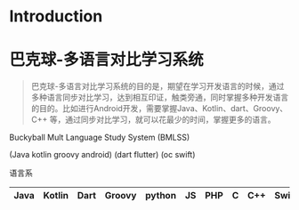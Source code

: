 # Introduction
# 巴克球-多语言对比学习系统
> 巴克球-多语言对比学习系统的目的是，期望在学习开发语言的时候，通过多种语言同步对比学习，达到相互印证，触类旁通，同时掌握多种开发语言的目的。比如进行Android开发，需要掌握Java、Kotlin、dart、Groovy、C++ 等，通过同步对比学习，就可以花最少的时间，掌握更多的语言。

Buckyball Mult Language Study System   (BMLSS)

(Java kotlin groovy android)  (dart flutter) (oc swift)

语言系

|Java | Kotlin | Dart | Groovy | python | JS | PHP | C | C++ | Swift |
|:----|:----|:----|:----|:----|:----|:----|:----|:----|:----|
